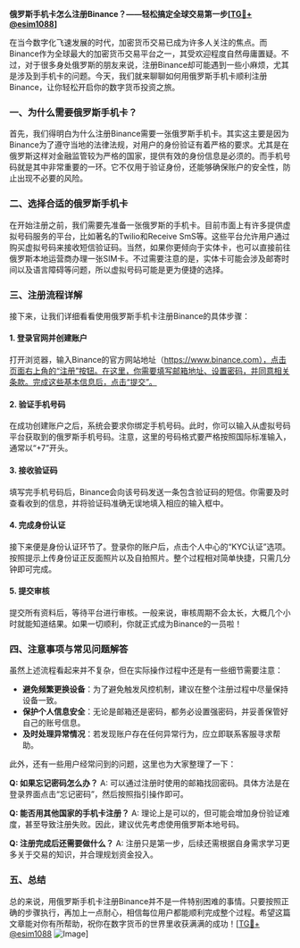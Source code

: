 **俄罗斯手机卡怎么注册Binance？——轻松搞定全球交易第一步[[TG💪+ @esim1088](https://t.me/s/esim1088)]**

在当今数字化飞速发展的时代，加密货币交易已成为许多人关注的焦点。而Binance作为全球最大的加密货币交易平台之一，其受欢迎程度自然毋庸置疑。不过，对于很多身处俄罗斯的朋友来说，注册Binance却可能遇到一些小麻烦，尤其是涉及到手机卡的问题。今天，我们就来聊聊如何用俄罗斯手机卡顺利注册Binance，让你轻松开启你的数字货币投资之旅。

### 一、为什么需要俄罗斯手机卡？

首先，我们得明白为什么注册Binance需要一张俄罗斯手机卡。其实这主要是因为Binance为了遵守当地的法律法规，对用户的身份验证有着严格的要求。尤其是在俄罗斯这样对金融监管较为严格的国家，提供有效的身份信息是必须的。而手机号码就是其中非常重要的一环。它不仅用于验证身份，还能够确保账户的安全性，防止出现不必要的风险。

### 二、选择合适的俄罗斯手机卡

在开始注册之前，我们需要先准备一张俄罗斯的手机卡。目前市面上有许多提供虚拟号码服务的平台，比如著名的Twilio和Receive SmS等。这些平台允许用户通过购买虚拟号码来接收短信验证码。当然，如果你更倾向于实体卡，也可以直接前往俄罗斯本地运营商办理一张SIM卡。不过需要注意的是，实体卡可能会涉及邮寄时间以及语言障碍等问题，所以虚拟号码可能是更为便捷的选择。

### 三、注册流程详解

接下来，让我们详细看看使用俄罗斯手机卡注册Binance的具体步骤：

#### 1. 登录官网并创建账户

打开浏览器，输入Binance的官方网站地址（https://www.binance.com），点击页面右上角的“注册”按钮。在这里，你需要填写邮箱地址、设置密码，并同意相关条款。完成这些基本信息后，点击“提交”。

#### 2. 验证手机号码

在成功创建账户之后，系统会要求你绑定手机号码。此时，你可以输入从虚拟号码平台获取到的俄罗斯手机号码。注意，这里的号码格式要严格按照国际标准输入，通常以“+7”开头。

#### 3. 接收验证码

填写完手机号码后，Binance会向该号码发送一条包含验证码的短信。你需要及时查看收到的信息，并将验证码准确无误地填入相应的输入框中。

#### 4. 完成身份认证

接下来便是身份认证环节了。登录你的账户后，点击个人中心的“KYC认证”选项。按照提示上传身份证正反面照片以及自拍照片。整个过程相对简单快捷，只需几分钟即可完成。

#### 5. 提交审核

提交所有资料后，等待平台进行审核。一般来说，审核周期不会太长，大概几个小时就能知道结果。如果一切顺利，你就正式成为Binance的一员啦！

### 四、注意事项与常见问题解答

虽然上述流程看起来并不复杂，但在实际操作过程中还是有一些细节需要注意：

- **避免频繁更换设备**：为了避免触发风控机制，建议在整个注册过程中尽量保持设备一致。
- **保护个人信息安全**：无论是邮箱还是密码，都务必设置强密码，并妥善保管好自己的账号信息。
- **及时处理异常情况**：若发现账户存在任何异常行为，应立即联系客服寻求帮助。

此外，还有一些用户经常问到的问题，这里也为大家整理了一下：

**Q: 如果忘记密码怎么办？**
A: 可以通过注册时使用的邮箱找回密码。具体方法是在登录界面点击“忘记密码”，然后按照指引操作即可。

**Q: 能否用其他国家的手机卡注册？**
A: 理论上是可以的，但可能会增加身份验证难度，甚至导致注册失败。因此，建议优先考虑使用俄罗斯本地号码。

**Q: 注册完成后还需要做什么？**
A: 注册只是第一步，后续还需根据自身需求学习更多关于交易的知识，并合理规划资金投入。

### 五、总结

总的来说，用俄罗斯手机卡注册Binance并不是一件特别困难的事情。只要按照正确的步骤执行，再加上一点耐心，相信每位用户都能顺利完成整个过程。希望这篇文章能对你有所帮助，祝你在数字货币的世界里收获满满的成功！[[TG💪+ @esim1088](https://t.me/s/esim1088) ![Image](https://i.postimg.cc/4NQfJmqS/Snipaste-2025-05-13-00-14-12.png)]